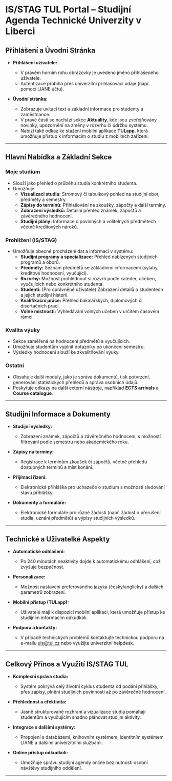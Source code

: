 
# IS/STAG TUL Portal – Studijní Agenda Technické Univerzity v Liberci




## Přihlášení a Úvodní Stránka

- **Přihlášení uživatele:**  
  - V pravém horním rohu obrazovky je uvedeno jméno přihlášeného uživatele.  
  - Autentizace probíhá přes univerzitní přihlašovací údaje (např. pomocí LIANE účtu).

- **Úvodní stránka:**  
  - Zobrazuje uvítací text a základní informace pro studenty a zaměstnance.
  - V pravé části se nachází sekce **Aktuality**, kde jsou zveřejňovány novinky, upozornění na změny v rozvrhu či údržbu systému.
  - Nabízí také odkaz ke stažení mobilní aplikace **TULapp**, která umožňuje přístup k informacím o studiu z mobilních zařízení.

---

## Hlavní Nabídka a Základní Sekce

### Moje studium
- Slouží jako přehled o průběhu studia konkrétního studenta.
- Umožňuje:
  - **Vizualizaci studia:** Stromový či tabulkový pohled na studijní obor, předměty a semestry.
  - **Zápisy do termínů:** Přihlašování na zkoušky, zápočty a další termíny.
  - **Zobrazení výsledků:** Detailní přehled známek, zápočtů a závěrečného hodnocení.
  - **Studijní plány:** Informace o povinných a volitelných předmětech včetně kreditových nároků.

### Prohlížení (IS/STAG)
- Umožňuje obecné procházení dat a informací v systému:
  - **Studijní programy a specializace:** Přehled nabízených studijních programů a oborů.
  - **Předměty:** Seznam předmětů se základními informacemi (sylaby, kreditové hodnocení, vyučující).
  - **Rozvrhy:** Možnost prohlédnout si rozvrh podle kateder, učeben, vyučujících nebo konkrétního studenta.
  - **Studenti:** (Pro oprávněné uživatele) Zobrazení detailů o studentech a jejich studijní historii.
  - **Kvalifikační práce:** Přehled bakalářských, diplomových či disertačních prací.
  - **Volné místnosti:** Vyhledávání volných učeben v určitém časovém rámci.

### Kvalita výuky
- Sekce zaměřená na hodnocení předmětů a vyučujících.
- Umožňuje studentům vyplnit dotazníky po ukončení semestru.
- Výsledky hodnocení slouží ke zkvalitňování výuky.

### Ostatní
- Obsahuje další moduly, jako je správa dokumentů, tisk potvrzení, generování statistických přehledů a správa osobních údajů.
- Poskytuje odkazy na další externí nástroje, například **ECTS arrivals** a **Course catalogue**.

---

## Studijní Informace a Dokumenty

- **Studijní výsledky:**  
  - Zobrazení známek, zápočtů a závěrečného hodnocení, s možností filtrování podle semestru nebo akademického roku.
  
- **Zápisy na termíny:**  
  - Registrace k termínům zkoušek či zápočtů, včetně přehledu dostupných termínů a míst konání.

- **Přijímací řízení:**  
  - Elektronická přihláška pro uchazeče o studium s možností sledování stavu přihlášky.

- **Dokumenty a formuláře:**  
  - Elektronické formuláře pro různé žádosti (např. žádost o přerušení studia, uznání předmětů) a výpisy studijních výsledků.

---

## Technické a Uživatelké Aspekty

- **Automatické odhlášení:**  
  - Po 240 minutách neaktivity dojde k automatickému odhlášení, což zvyšuje bezpečnost.

- **Personalizace:**  
  - Možnost nastavení preferovaného jazyka (česky/anglicky) a dalších parametrů zobrazení.

- **Mobilní přístup (TULapp):**  
  - Uživatelé mají k dispozici mobilní aplikaci, která umožňuje přístup ke studijním informacím odkudkoli.

- **Podpora a kontakty:**  
  - V případě technických problémů kontaktujte technickou podporu na e-mailu [uis@tul.cz](mailto:uis@tul.cz) nebo využijte univerzitní helpdesk.

---

## Celkový Přínos a Využití IS/STAG TUL

- **Komplexní správa studia:**  
  - Systém pokrývá celý životní cyklus studenta od podání přihlášky, přes zápisy, plnění studijních povinností až po závěrečné hodnocení.

- **Přehlednost a efektivita:**  
  - Jasně strukturované rozhraní a vizualizace studia pomáhají studentům a vyučujícím snadno plánovat studijní aktivity.

- **Integrace s dalšími systémy:**  
  - Propojení s databázemi, knihovním systémem, identitním systémem LIANE a dalšími univerzitními službami.

- **Online přístup odkudkoli:**  
  - Umožňuje správu studijní agendy online bez nutnosti osobní návštěvy studijního oddělení.

---


